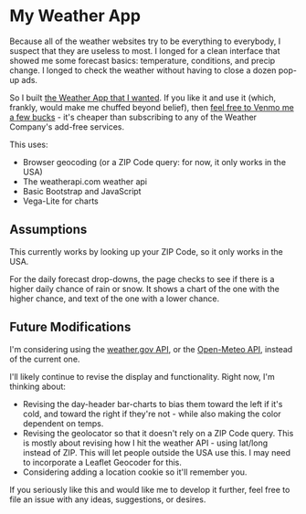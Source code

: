 # My Weather App
Because all of the weather websites try to be everything to everybody, I suspect that they are useless to most. I longed for a clean interface that showed me some forecast basics: temperature, conditions, and precip change. I longed to check the weather without having to close a dozen pop-up ads. 

So I built [the Weather App that I wanted](https://mmontesanonyc.github.io/Weather-App/). If you like it and use it (which, frankly, would make me chuffed beyond belief), then [feel free to Venmo me a few bucks](https://venmo.com/code?user_id=2293559168335872144&created=1739136186) - it's cheaper than subscribing to any of the Weather Company's add-free services.

This uses:
- Browser geocoding (or a ZIP Code query: for now, it only works in the USA)
- The weatherapi.com weather api
- Basic Bootstrap and JavaScript
- Vega-Lite for charts

## Assumptions
This currently works by looking up your ZIP Code, so it only works in the USA.

For the daily forecast drop-downs, the page checks to see if there is a higher daily chance of rain or snow. It shows a chart of the one with the higher chance, and text of the one with a lower chance.

## Future Modifications
I'm considering using the [weather.gov API](https://weather-gov.github.io/api/general-faqs), or the [Open-Meteo API](https://open-meteo.com/en/docs#current=is_day&hourly=temperature_2m,precipitation_probability,precipitation,cloud_cover), instead of the current one.

I'll likely continue to revise the display and functionality. Right now, I'm thinking about:
- Revising the day-header bar-charts to bias them toward the left if it's cold, and toward the right if they're not - while also making the color dependent on temps. 
- Revising the geolocator so that it doesn't rely on a ZIP Code query. This is mostly about revising how I hit the weather API - using lat/long instead of ZIP. This will let people outside the USA use this. I may need to incorporate a Leaflet Geocoder for this. 
- Considering adding a location cookie so it'll remember you. 

If you seriously like this and would like me to develop it further, feel free to file an issue with any ideas, suggestions, or desires.
